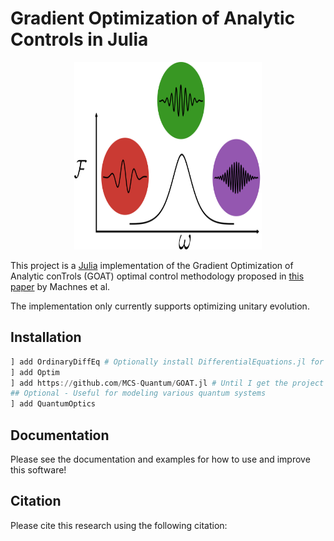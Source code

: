# Gradient Optimization of Analytic Controls in Julia

<p align="center">
<img class="GOAT_logo" width="300" height="300" src="https://github.com/MCS-Quantum/GOAT.jl/blob/main/docs/src/assets/logo.svg" alt="GOAT.jl Logo">
</p>

This project is a [Julia](https://julialang.org/) implementation of the Gradient Optimization of Analytic conTrols (GOAT) optimal control methodology proposed in [this paper](https://journals.aps.org/prl/abstract/10.1103/PhysRevLett.120.150401) by Machnes et al.

The implementation only currently supports optimizing unitary evolution. 

## Installation

```julia
] add OrdinaryDiffEq # Optionally install DifferentialEquations.jl for more functionality, customization, and analysis
] add Optim
] add https://github.com/MCS-Quantum/GOAT.jl # Until I get the project registered
## Optional - Useful for modeling various quantum systems
] add QuantumOptics
```

## Documentation

Please see the documentation and examples for how to use and improve this software!

## Citation

Please cite this research using the following citation:

